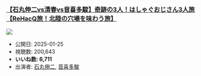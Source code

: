 ### [【石丸伸二vs清春vs音喜多駿】奇跡の3人！はしゃぐおじさん3人旅【ReHacQ旅！北陸の穴場を味わう旅】](https://www.youtube.com/watch?v=AafCIqXw6R4)
[![](https://img.youtube.com/vi/AafCIqXw6R4/sddefault.jpg)](https://www.youtube.com/watch?v=AafCIqXw6R4)
-   公開日: 2025-01-25
-   視聴数: 200,643
-   **いいね数: 6,711**
-   出演者: [石丸伸二](/rehacq_fan/people/石丸伸二 "wikilink"), [音喜多駿](/rehacq_fan/people/音喜多駿 "wikilink")
